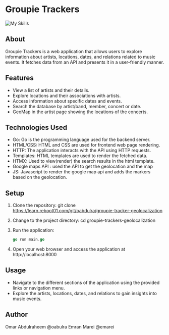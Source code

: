# Groupie Trackers

![My Skills](https://skillicons.dev/icons?i=go,html,css,htmx,js)

## About
Groupie Trackers is a web application that allows users to explore information about artists, locations, dates, and relations related to music events. It fetches data from an API and presents it in a user-friendly manner.

## Features
- View a list of artists and their details.
- Explore locations and their associations with artists.
- Access information about specific dates and events.
- Search the database by artist/band, member, concert or date.
- GeoMap in the artist page showing the locations of the concerts.

## Technologies Used
- Go: Go is the programming language used for the backend server.
- HTML/CSS: HTML and CSS are used for frontend web page rendering.
- HTTP: The application interacts with the API using HTTP requests.
- Templates: HTML templates are used to render the fetched data.
- HTMX: Used to view(render) the search results in the html template.
- Google maps API : used the API to get the geolocation and the map
- JS: Javascript to render the google map api and adds the markers based on the geolocation.

## Setup
1. Clone the repository:
   git clone https://learn.reboot01.com/git/oabdulra/groupie-tracker-geolocalization

2. Change to the project directory:
   cd groupie-trackers-geolocalization

3. Run the application:
   ```go
   go run main.go
   ```

4. Open your web browser and access the application at http://localhost:8000

## Usage
- Navigate to the different sections of the application using the provided links or navigation menu.
- Explore the artists, locations, dates, and relations to gain insights into music events.

## Author
Omar Abdulraheem @oabulra
Emran Marei @emarei
